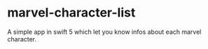 # marvel-character-list
A simple app in swift 5 which let you know infos about each marvel character.
